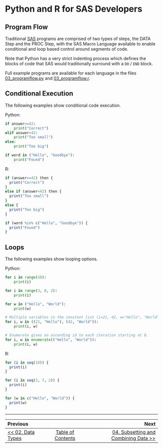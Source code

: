 # Python and R for SAS Developers

## Program Flow

Traditional [SAS](https://www.sas.com/) programs are comprised of two types of steps, the DATA Step and the PROC Step, with the SAS Macro Language available to enable conditional and loop based control around segments of code.

Note that Python has a very strict indenting process which defines the blocks of code that SAS would traditionally surround with a `DO` / `END` block.

Full example programs are available for each language in the files [03_programflow.py](../src/03_programflow.py) and [03_programflow.r](../src/03_programflow.r).

## Conditional Execution

The following examples show conditional code execution.

Python:

```python
if answer==42:
    print("Correct")
elif answer<42:
    print("Too small")
else:
    print("Too big")

if word in ("Hello", "Goodbye"):
    print("Found")
```

R:

```r
if (answer==42) then {
  print("Correct")
}
else if (answer<42) then {
  print("Too small")
}
else {
  print("Too big")
}

if (word %in% c("Hello", "Goodbye")) {
  print("Found")
}
```

## Loops

The following examples show looping options.

Python:

```python
for i in range(10):
    print(i)

for i in range(3, 8, 2):
    print(i)

for w in ("Hello", "World"):
    print(w)

# Multiple variables in the constant list (i=21, 42, w="Hello", "World").
for i, w in ((21, "Hello"), (42, "World")):
    print(i, w)

# Enumerate gives an ascending id to each iteration starting at 0.
for i, w in enumerate(("Hello", "World")):
    print(i, w)
```

R:

```r
for (i in seq(10)) {
  print(i)
}

for (i in seq(3, 7, 2)) {
  print(i)
}

for (w in c("Hello", "World")) {
  print(w)
}
```

---

| Previous       |                | Next           |
|:-------------- |:--------------:| --------------:|
| [&lt;&lt; 02. Data Types](02_DataTypes.md) | [Table of Contents](00_TOC.md) | [04. Subsetting and Combining Data &gt;&gt;](04_SubsetCombine.md) |
